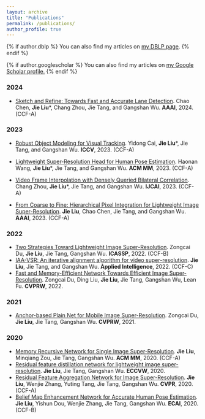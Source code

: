 ```yaml
---
layout: archive
title: "Publications"
permalink: /publications/
author_profile: true
---
```



{% if author.dblp %}
You can also find my articles on <a href="{{author.dblp}}">my DBLP page</a>.
{% endif %}


{% if author.googlescholar %}
  You can also find my articles on <u><a href="{{author.googlescholar}}">my Google Scholar profile</a>.</u>
{% endif %}

### 2024
* [Sketch and Refine: Towards Fast and Accurate Lane Detection](). Chao Chen, **Jie Liu***, Chang Zhou, Jie Tang, and Gangshan Wu. **AAAI**, 2024. (CCF-A)

### 2023
* [Robust Object Modeling for Visual Tracking](https://arxiv.org/abs/2308.05140). Yidong Cai, **Jie Liu***, Jie Tang, and Gangshan Wu. **ICCV**, 2023. (CCF-A)

* [Lightweight Super-Resolution Head for Human Pose Estimation](https://arxiv.org/abs/2307.16765). Haonan Wang, **Jie Liu***, Jie Tang, and Gangshan Wu. **ACM MM**, 2023. (CCF-A)

* [Video Frame Interpolation with Densely Queried Bilateral Correlation](https://arxiv.org/abs/2304.13596). Chang Zhou, **Jie Liu***, Jie Tang, and Gangshan Wu. **IJCAI**, 2023. (CCF-A)

* [From Coarse to Fine: Hierarchical Pixel Integration for Lightweight Image Super-Resolution](https://arxiv.org/abs/2211.16776). **Jie Liu**, Chao Chen, Jie Tang, and Gangshan Wu. **AAAI**, 2023. (CCF-A)

### 2022
* [Two Strategies Toward Lightweight Image Super-Resolution](https://ieeexplore.ieee.org/abstract/document/9746192/). Zongcai Du, **Jie Liu**, Jie Tang, Gangshan Wu. **ICASSP**, 2022. (CCF-B)
* [IAA-VSR: An iterative alignment algorithm for video super-resolution](https://link.springer.com/article/10.1007/s10489-022-03364-z).  **Jie Liu**, Jie Tang, and Gangshan Wu. **Applied Intelligence**, 2022. (CCF-C)
* [Fast and Memory-Efficient Network Towards Efficient Image Super-Resolution](https://openaccess.thecvf.com/content/CVPR2022W/NTIRE/html/Du_Fast_and_Memory-Efficient_Network_Towards_Efficient_Image_Super-Resolution_CVPRW_2022_paper.html). Zongcai Du, Ding Liu, **Jie Liu**, Jie Tang, Gangshan Wu, Lean Fu. **CVPRW**, 2022.

### 2021
* [Anchor-based Plain Net for Mobile Image Super-Resolution](https://openaccess.thecvf.com/content/CVPR2021W/MAI/html/Du_Anchor-Based_Plain_Net_for_Mobile_Image_Super-Resolution_CVPRW_2021_paper.html). Zongcai Du, **Jie Liu**, Jie Tang, Gangshan Wu. **CVPRW**, 2021.

### 2020
* [Memory Recursive Network for Single Image Super-Resolution](https://dl.acm.org/doi/abs/10.1145/3394171.3413696). **Jie Liu**, Minqiang Zou, Jie Tang, Gangshan Wu. **ACM MM**, 2020. (CCF-A)
* [Residual feature distillation network for lightweight image super-resolution](https://link.springer.com/chapter/10.1007/978-3-030-67070-2_2). **Jie Liu**, Jie Tang, Gangshan Wu. **ECCVW**, 2020.
* [Residual Feature Aggregation Network for Image Super-Resolution](https://openaccess.thecvf.com/content_CVPR_2020/html/Liu_Residual_Feature_Aggregation_Network_for_Image_Super-Resolution_CVPR_2020_paper.html). **Jie Liu**, Wenjie Zhang, Yuting Tang, Jie Tang, Gangshan Wu. **CVPR**, 2020. (CCF-A)
* [Belief Map Enhancement Network for Accurate Human Pose Estimation](https://ebooks.iospress.nl/volumearticle/55208). **Jie Liu**, Yishun Dou, Wenjie Zhang, Jie Tang, Gangshan Wu. **ECAI**, 2020. (CCF-B)